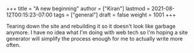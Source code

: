 +++
title = "A new beginning"
author = ["Kiran"]
lastmod = 2021-08-12T00:15:23-07:00
tags = ["general"]
draft = false
weight = 1001
+++

Tearing down the site and rebuilding it so it doesn't look like
garbage anymore. I have no idea what I'm doing with web tech so I'm
hoping a site generator will simplify the process enough for me to
actually write more often.